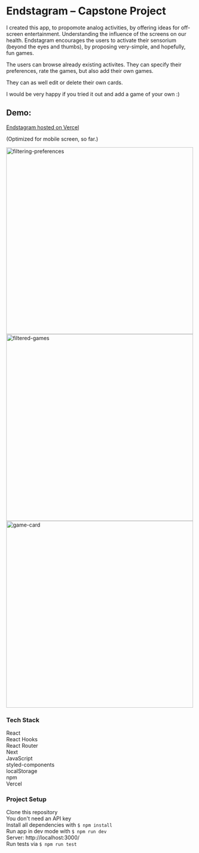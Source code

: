 # Endstagram – Capstone Project

I created this app, to propomote analog activities, by offering ideas for off-screen entertainment. Understanding the influence of the screens on our health. Endstagram encourages the users to activate their sensorium (beyond the eyes and thumbs), by proposing very-simple, and hopefully, fun games.

The users can browse already existing activites. They can specify their preferences, rate the games, but also add their own games. 

They can as well edit or delete their own cards.

I would be very happy if you tried it out and add a game of your own :) 

## Demo:
[Endstagram hosted on Vercel](https://endstagram.vercel.app/)

(Optimized for mobile screen, so far.)


<img height="500" alt="filtering-preferences" src="https://github.com/izabelladobielewska/capstone-project/assets/137038301/18db038b-d731-4b19-ae1d-93a42c5092c2">
<img height="500" alt="filtered-games" src="https://github.com/izabelladobielewska/capstone-project/assets/137038301/db88bc67-8024-471b-b73c-821c7021b30f">
<img height="500" alt="game-card" src="https://github.com/izabelladobielewska/capstone-project/assets/137038301/14d1420c-5e32-4518-9dc9-3e15c220091c">


### Tech Stack
React<br>
React Hooks<br>
React Router<br>
Next<br>
JavaScript<br>
styled-components<br>
localStorage<br>
npm<br>
Vercel<br>


### Project Setup
Clone this repository<br>
You don't need an API key<br>
Install all dependencies with `$ npm install`<br>
Run app in dev mode with `$ npm run dev`<br>
Server: http://localhost:3000/<br>
Run tests via `$ npm run test`<br>  
